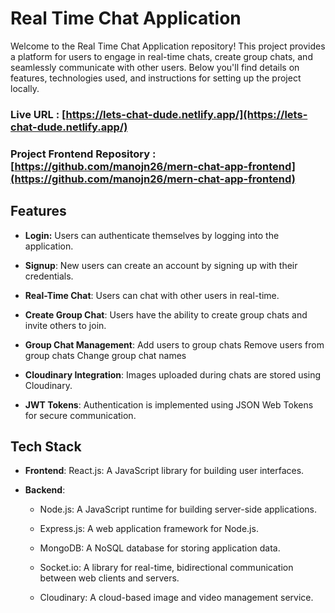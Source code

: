 # Real Time Chat Application

Welcome to the Real Time Chat Application repository! This project provides a platform for users to engage in real-time chats, create group chats, and seamlessly communicate with other users. Below you'll find details on features, technologies used, and instructions for setting up the project
locally.

### Live URL : [https://lets-chat-dude.netlify.app/](https://lets-chat-dude.netlify.app/)

### Project Frontend Repository : [https://github.com/manojn26/mern-chat-app-frontend](https://github.com/manojn26/mern-chat-app-frontend)

## Features

- **Login:** Users can authenticate themselves by logging into the application.

- **Signup**: New users can create an account by signing up with their credentials.

- **Real-Time Chat**: Users can chat with other users in real-time.

- **Create Group Chat**: Users have the ability to create group chats and invite others to join.

- **Group Chat Management**:
  Add users to group chats
  Remove users from group chats
  Change group chat names

- **Cloudinary Integration**: Images uploaded during chats are stored using Cloudinary.

- **JWT Tokens**: Authentication is implemented using JSON Web Tokens for secure communication.

## Tech Stack

- **Frontend**:
  React.js: A JavaScript library for building user interfaces.

- **Backend**:

  - Node.js: A JavaScript runtime for building server-side applications.

  - Express.js: A web application framework for Node.js.

  - MongoDB: A NoSQL database for storing application data.

  - Socket.io: A library for real-time, bidirectional communication between web clients and servers.
  - Cloudinary: A cloud-based image and video management service.
